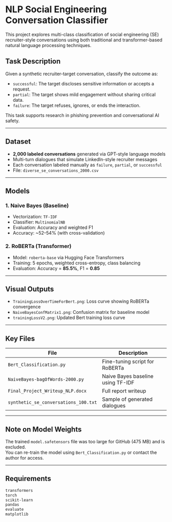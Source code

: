 # NLP Social Engineering Conversation Classifier

This project explores multi-class classification of social engineering (SE) recruiter-style conversations using both traditional and transformer-based natural language processing techniques.

##  Task Description

Given a synthetic recruiter-target conversation, classify the outcome as:
- `successful`: The target discloses sensitive information or accepts a request.
- `partial`: The target shows mild engagement without sharing critical data.
- `failure`: The target refuses, ignores, or ends the interaction.

This task supports research in phishing prevention and conversational AI safety.

---

##  Dataset

- **2,000 labeled conversations** generated via GPT-style language models
- Multi-turn dialogues that simulate LinkedIn-style recruiter messages
- Each conversation labeled manually as `failure`, `partial`, or `successful`
- File: `diverse_se_conversations_2000.csv`

---

##  Models

### 1. Naive Bayes (Baseline)
- Vectorization: `TF-IDF`
- Classifier: `MultinomialNB`
- Evaluation: Accuracy and weighted F1
- Accuracy: ~52–54% (with cross-validation)

### 2. RoBERTa (Transformer)
- Model: `roberta-base` via Hugging Face Transformers
- Training: 5 epochs, weighted cross-entropy, class balancing
- Evaluation: Accuracy = **85.5%**, F1 = **0.85**

---

## Visual Outputs

- `TrainingLossOverTimeForBert.png`: Loss curve showing RoBERTa convergence
- `NaiveBayesConfMatrix1.png`: Confusion matrix for baseline model
- `trainingLossV2.png`: Updated Bert training loss curve

---

##  Key Files

| File                             | Description                                 |
|----------------------------------|---------------------------------------------|
| `Bert_Classification.py`         | Fine-tuning script for RoBERTa              |
| `NaiveBayes-bagOfWords-2000.py`  | Naive Bayes baseline using TF-IDF           |
| `Final_Project_Writeup_NLP.docx` | Full report writeup                         |
| `synthetic_se_conversations_100.txt` | Sample of generated dialogues          |

---

##  Note on Model Weights

The trained `model.safetensors` file was too large for GitHub (475 MB) and is excluded.  
You can re-train the model using `Bert_Classification.py` or contact the author for access.

---

##  Requirements

```bash
transformers
torch
scikit-learn
pandas
evaluate
matplotlib
